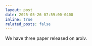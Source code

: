 ```yaml
---
layout: post
date: 2025-05-26 07:59:00-0400
inline: true
related_posts: false
---
```


We have three paper released on arxiv.

